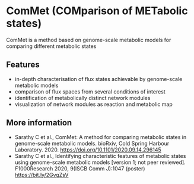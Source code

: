 # ComMet (COMparison of METabolic states)
ComMet is a method based on genome-scale metabolic models for comparing different metabolic states 

## Features
- in-depth characterisation of flux states achievable by genome-scale metabolic models
- comparison of flux spaces from several conditions of interest
- identification of metabolically distinct network modules
- visualization of network modules as reaction and metabolic map

## More information
- Sarathy C et al., ComMet: A method for comparing metabolic states in genome-scale metabolic models. bioRxiv, Cold Spring Harbour Laboratory. 2020. https://doi.org/10.1101/2020.09.14.296145
- Sarathy C et al., Identifying characteristic features of metabolic states using genome-scale metabolic models [version 1; not peer reviewed]. F1000Research 2020, 9(ISCB Comm J):1047 (poster) https://bit.ly/2GvgZsV
